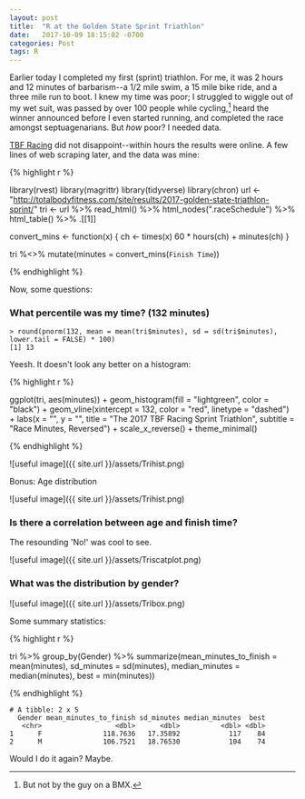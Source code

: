 ```yaml
---
layout: post
title:  "R at the Golden State Sprint Triathlon"
date:   2017-10-09 18:15:02 -0700
categories: Post
tags: R
---
```


Earlier today I completed my first (sprint) triathlon. For me, it was 2 hours and 12 minutes of barbarism--a 1/2 mile swim, 
a 15 mile bike ride, and a three mile run to boot. I knew my time was poor; I struggled to wiggle out of my wet suit, was passed 
by over 100 people while cycling,[^1] heard the winner announced before I even started running, and completed the race amongst
septuagenarians. But *how* poor? I needed data.

[^1]: But not by the guy on a BMX.

<!--more-->

[TBF Racing](http://totalbodyfitness.com/site/) did not disappoint--within hours the results were online. A few lines of web scraping later, 
and the data was mine:


{% highlight r %}

library(rvest)
library(magrittr)
library(tidyverse)
library(chron)
url <- "http://totalbodyfitness.com/site/results/2017-golden-state-triathlon-sprint/"
tri <- url %>% 
  read_html() %>% 
  html_nodes(".raceSchedule") %>% 
  html_table() %>%
  .[[1]]

convert_mins <- function(x) {
  ch <- times(x)
  60 * hours(ch) + minutes(ch)
}

tri %<>%
  mutate(minutes = convert_mins(`Finish Time`))


{% endhighlight %}

Now, some questions:

### What percentile was my time? (132 minutes)

```
> round(pnorm(132, mean = mean(tri$minutes), sd = sd(tri$minutes), lower.tail = FALSE) * 100)
[1] 13

```

Yeesh. It doesn't look any better on a histogram:

{% highlight r %}

ggplot(tri, aes(minutes)) +
  geom_histogram(fill = "lightgreen", color = "black") +
  geom_vline(xintercept = 132, color = "red", linetype = "dashed") +
  labs(x = "",
       y = "",
       title = "The 2017 TBF Racing Sprint Triathlon",
       subtitle = "Race Minutes, Reversed") +
  scale_x_reverse() +
  theme_minimal()
  
{% endhighlight %}

![useful image]({{ site.url }}/assets/Trihist.png)

Bonus: Age distribution

![useful image]({{ site.url }}/assets/Trihist.png)


### Is there a correlation between age and finish time?

The resounding 'No!' was cool to see.


![useful image]({{ site.url }}/assets/Triscatplot.png)

### What was the distribution by gender?


![useful image]({{ site.url }}/assets/Tribox.png)

Some summary statistics:


{% highlight r %}

tri %>% 
  group_by(Gender) %>% 
  summarize(mean_minutes_to_finish = mean(minutes),
            sd_minutes = sd(minutes),
            median_minutes = median(minutes),
            best = min(minutes))

{% endhighlight %}

```
# A tibble: 2 x 5
  Gender mean_minutes_to_finish sd_minutes median_minutes  best
   <chr>                  <dbl>      <dbl>          <dbl> <dbl>
1      F               118.7636   17.35892            117    84
2      M               106.7521   18.76530            104    74

```

Would I do it again? Maybe.







